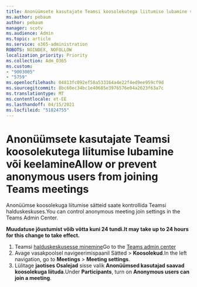 ```yaml
---
title: Anonüümsete kasutajate Teamsi koosolekutega liitumise lubamine või keelamine
ms.author: pebaum
author: pebaum
manager: scotv
ms.audience: Admin
ms.topic: article
ms.service: o365-administration
ROBOTS: NOINDEX, NOFOLLOW
localization_priority: Priority
ms.collection: Adm_O365
ms.custom:
- "9003005"
- "5759"
ms.openlocfilehash: 04813fc092ef58a533164a4e22f4ed9ee959cf9d
ms.sourcegitcommit: 8bc60ec34bc1e40685e3976576e04a2623f63a7c
ms.translationtype: MT
ms.contentlocale: et-EE
ms.lasthandoff: 04/15/2021
ms.locfileid: "51824755"
---
```

# <a name="allow-or-prevent-anonymous-users-from-joining-teams-meetings"></a><span data-ttu-id="04267-102">Anonüümsete kasutajate Teamsi koosolekutega liitumise lubamine või keelamine</span><span class="sxs-lookup"><span data-stu-id="04267-102">Allow or prevent anonymous users from joining Teams meetings</span></span>

<span data-ttu-id="04267-103">Anonüümse koosolekuga liitumise sätteid saate kontrollida Teamsi halduskeskuses.</span><span class="sxs-lookup"><span data-stu-id="04267-103">You can control anonymous meeting join settings in the Teams Admin Center.</span></span>

<span data-ttu-id="04267-104">**Muudatuse jõustumist võib võtta kuni 24 tundi.**</span><span class="sxs-lookup"><span data-stu-id="04267-104">**It may take up to 24 hours for this change to take effect.**</span></span>

1.  <span data-ttu-id="04267-105">Teamsi [halduskeskusesse minemine](https://admin.teams.microsoft.com)</span><span class="sxs-lookup"><span data-stu-id="04267-105">Go to the [Teams admin center](https://admin.teams.microsoft.com)</span></span>
2.  <span data-ttu-id="04267-106">Avage vasakpoolsel navigeerimispaanil Sätted    >   **Koosolekud**.</span><span class="sxs-lookup"><span data-stu-id="04267-106">In the left navigation, go to  **Meetings**  >  **Meeting settings**.</span></span>
3.  <span data-ttu-id="04267-107">Lülitage  **jaotises Osalejad** sisse valik  **Anonüümsed kasutajad saavad koosolekuga liituda**.</span><span class="sxs-lookup"><span data-stu-id="04267-107">Under  **Participants**, turn on  **Anonymous users can join a meeting**.</span></span>